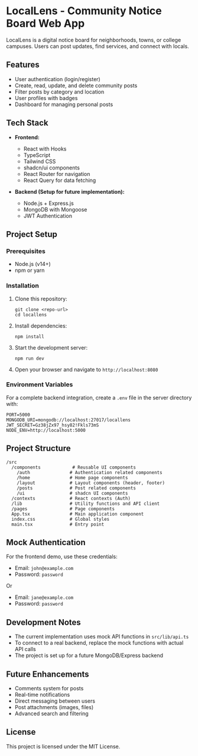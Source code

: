 
# LocalLens - Community Notice Board Web App

LocalLens is a digital notice board for neighborhoods, towns, or college campuses. Users can post updates, find services, and connect with locals.

## Features

- User authentication (login/register)
- Create, read, update, and delete community posts
- Filter posts by category and location
- User profiles with badges
- Dashboard for managing personal posts

## Tech Stack

- **Frontend:**
  - React with Hooks
  - TypeScript
  - Tailwind CSS
  - shadcn/ui components
  - React Router for navigation
  - React Query for data fetching

- **Backend (Setup for future implementation):**
  - Node.js + Express.js
  - MongoDB with Mongoose
  - JWT Authentication

## Project Setup

### Prerequisites

- Node.js (v14+)
- npm or yarn

### Installation

1. Clone this repository:
   ```
   git clone <repo-url>
   cd locallens
   ```

2. Install dependencies:
   ```
   npm install
   ```

3. Start the development server:
   ```
   npm run dev
   ```

4. Open your browser and navigate to `http://localhost:8080`

### Environment Variables

For a complete backend integration, create a `.env` file in the server directory with:

```
PORT=5000
MONGODB_URI=mongodb://localhost:27017/locallens
JWT_SECRET=Gz38jZx97_hsy82!Fkls73mS
NODE_ENV=http://localhost:5000
```

## Project Structure

```
/src
  /components            # Reusable UI components
    /auth               # Authentication related components
    /home               # Home page components
    /layout             # Layout components (header, footer)
    /posts              # Post related components
    /ui                 # shadcn UI components
  /contexts             # React contexts (Auth)
  /lib                  # Utility functions and API client
  /pages                # Page components
  App.tsx               # Main application component
  index.css             # Global styles
  main.tsx              # Entry point
```

## Mock Authentication

For the frontend demo, use these credentials:

- Email: `john@example.com`
- Password: `password`

Or

- Email: `jane@example.com`
- Password: `password`

## Development Notes

- The current implementation uses mock API functions in `src/lib/api.ts`
- To connect to a real backend, replace the mock functions with actual API calls
- The project is set up for a future MongoDB/Express backend

## Future Enhancements

- Comments system for posts
- Real-time notifications
- Direct messaging between users
- Post attachments (images, files)
- Advanced search and filtering

## License

This project is licensed under the MIT License.
